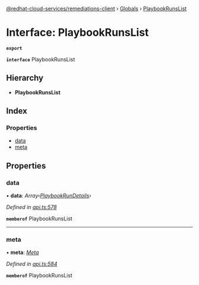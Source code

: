 [@redhat-cloud-services/remediations-client](../README.md) › [Globals](../globals.md) › [PlaybookRunsList](playbookrunslist.md)

# Interface: PlaybookRunsList

**`export`** 

**`interface`** PlaybookRunsList

## Hierarchy

* **PlaybookRunsList**

## Index

### Properties

* [data](playbookrunslist.md#data)
* [meta](playbookrunslist.md#meta)

## Properties

###  data

• **data**: *Array‹[PlaybookRunDetails](playbookrundetails.md)›*

*Defined in [api.ts:578](https://github.com/fhlavac/javascript-clients/blob/master/packages/remediations/api.ts#L578)*

**`memberof`** PlaybookRunsList

___

###  meta

• **meta**: *[Meta](meta.md)*

*Defined in [api.ts:584](https://github.com/fhlavac/javascript-clients/blob/master/packages/remediations/api.ts#L584)*

**`memberof`** PlaybookRunsList
